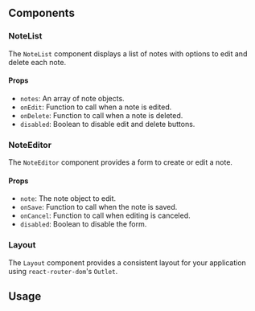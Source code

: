 
## Components

### NoteList

The `NoteList` component displays a list of notes with options to edit and delete each note.

#### Props

- `notes`: An array of note objects.
- `onEdit`: Function to call when a note is edited.
- `onDelete`: Function to call when a note is deleted.
- `disabled`: Boolean to disable edit and delete buttons.

### NoteEditor

The `NoteEditor` component provides a form to create or edit a note.

#### Props

- `note`: The note object to edit.
- `onSave`: Function to call when the note is saved.
- `onCancel`: Function to call when editing is canceled.
- `disabled`: Boolean to disable the form.

### Layout

The `Layout` component provides a consistent layout for your application using `react-router-dom`'s `Outlet`.

## Usage
